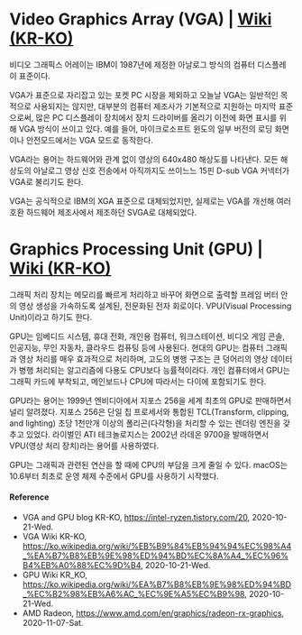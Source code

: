 # Video Graphics Array (VGA) | [Wiki (KR-KO)](https://ko.wikipedia.org/wiki/%EB%B9%84%EB%94%94%EC%98%A4_%EA%B7%B8%EB%9E%98%ED%94%BD%EC%8A%A4_%EC%96%B4%EB%A0%88%EC%9D%B4)

비디오 그래픽스 어레이는 IBM이 1987년에 제정한 아날로그 방식의 컴퓨터 디스플레이 표준이다.

VGA가 표준으로 자리잡고 있는 포켓 PC 시장을 제외하고 오늘날 VGA는 일반적인 목적으로 사용되지는 않지만, 대부분의 컴퓨터 제조사가 기본적으로 지원하는 마지막 표준으로써, 많은 PC 디스플레이 장치에서 장치 드라이버를 올리기 이전에 화면 표시를 위해 VGA 방식이 쓰이고 있다. 예를 들어, 마이크로소프트 윈도의 일부 버전의 로딩 화면이나 안전모드에서는 VGA 모드로 동작한다.

VGA라는 용어는 하드웨어와 관계 없이 영상의 640x480 해상도를 나타낸다. 모든 해상도의 아날로그 영상 신호 전송에서 아직까지도 쓰이느느 15핀 D-sub VGA 커넥터가 VGA로 불리기도 한다.

VGA는 공식적으로 IBM의 XGA 표준으로 대체되었지만, 실제로는 VGA를 개선해 여러 호환 하드웨어 제조사에서 제조하던 SVGA로 대체되었다.

# Graphics Processing Unit (GPU) | [Wiki (KR-KO)](https://ko.wikipedia.org/wiki/%EA%B7%B8%EB%9E%98%ED%94%BD_%EC%B2%98%EB%A6%AC_%EC%9E%A5%EC%B9%98)

그래픽 처리 장치는 메모리를 빠르게 처리하고 바꾸어 화면으로 출력할 프레임 버터 안의 영상 생성을 가속하도록 설계된, 전문화된 전자 회로이다. VPU(Visual Processing Unit)이라고 하기도 한다.

GPU는 임베디드 시스템, 휴대 전화, 개인용 컴퓨터, 워크스테이션, 비디오 게임 콘솔, 인공지능, 무인 자동차, 클라우드 컴퓨팅 등에 사용된다. 현대의 GPU는 컴퓨터 그래픽과 영상 처리를 매우 효과적으로 처리하며, 고도의 병행 구조는 큰 덩어리의 영상 데이터가 병행 처리되는 알고리즘에 다용도 CPU보다 능률적이라다. 개인 컴퓨터에서 GPU는 그래픽 카드에 부착되고, 메인보드나 CPU에 따라서는 다이에 포함되기도 한다.

GPU라는 용어는 1999년 엔비디아에서 지포스 256을 세계 최초의 GPU로 판매하면서 널리 알려졌다. 지포스 256은 단일 칩 프로세서와 통합된 TCL(Transform, clipping, and lighting) 초당 1천만개 이상의 폴리곤(다각형)을 처리할 수 있는 렌더링 엔진을 갖추고 있었다. 라이벌인 ATI 테크놀로지스는 2002년 라데온 9700을 발매하면서 VPU(영상 처리 장치)라는 용어를 사용하였다.

GPU는 그래픽과 관련된 연산을 할 때에 CPU의 부담을 크게 줄일 수 있다. macOS는 10.6부터 최초로 운영 체제 수준에서 GPU를 사용하기 시작했다.

#### Reference
- VGA and GPU blog KR-KO, https://intel-ryzen.tistory.com/20, 2020-10-21-Wed.
- VGA Wiki KR-KO, https://ko.wikipedia.org/wiki/%EB%B9%84%EB%94%94%EC%98%A4_%EA%B7%B8%EB%9E%98%ED%94%BD%EC%8A%A4_%EC%96%B4%EB%A0%88%EC%9D%B4, 2020-10-21-Wed.
- GPU Wiki KR_KO, https://ko.wikipedia.org/wiki/%EA%B7%B8%EB%9E%98%ED%94%BD_%EC%B2%98%EB%A6%AC_%EC%9E%A5%EC%B9%98, 2020-10-21-Wed.
- AMD Radeon, https://www.amd.com/en/graphics/radeon-rx-graphics, 2020-11-07-Sat.

